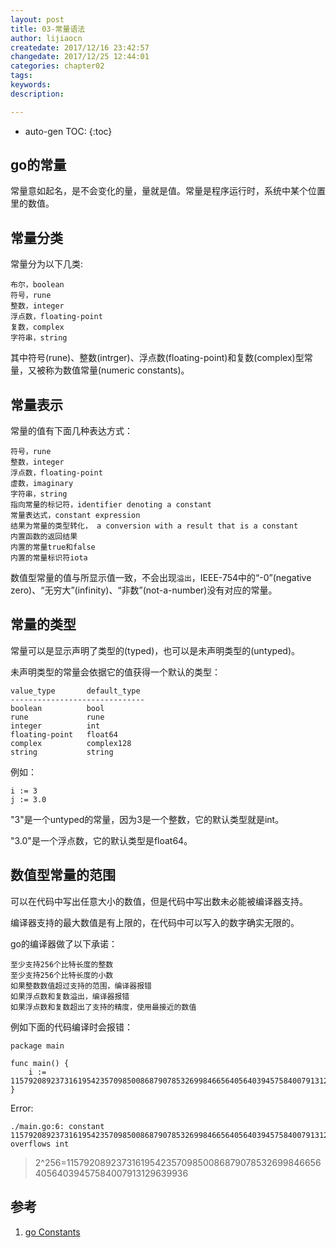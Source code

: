 ```yaml
---
layout: post
title: 03-常量语法
author: lijiaocn
createdate: 2017/12/16 23:42:57
changedate: 2017/12/25 12:44:01
categories: chapter02
tags:
keywords:
description: 

---
```


* auto-gen TOC:
{:toc}

## go的常量

常量意如起名，是不会变化的量，量就是值。常量是程序运行时，系统中某个位置里的数值。

## 常量分类

常量分为以下几类:

	布尔，boolean
	符号，rune
	整数，integer
	浮点数，floating-point
	复数，complex
	字符串，string

其中符号(rune)、整数(intrger)、浮点数(floating-point)和复数(complex)型常量，又被称为数值常量(numeric constants)。

## 常量表示

常量的值有下面几种表达方式：

	符号，rune
	整数，integer
	浮点数，floating-point
	虚数，imaginary
	字符串，string
	指向常量的标记符，identifier denoting a constant
	常量表达式，constant expression
	结果为常量的类型转化， a conversion with a result that is a constant
	内置函数的返回结果
	内置的常量true和false
	内置的常量标识符iota

数值型常量的值与所显示值一致，不会出现`溢出`，IEEE-754中的“-0”(negative zero)、“无穷大”(infinity)、“非数”(not-a-number)没有对应的常量。

## 常量的类型

常量可以是显示声明了类型的(typed)，也可以是未声明类型的(untyped)。

未声明类型的常量会依据它的值获得一个默认的类型：

	value_type       default_type
	------------------------------
	boolean          bool
	rune             rune
	integer          int
	floating-point   float64
	complex          complex128
	string           string

例如：

	i := 3
	j := 3.0

"3"是一个untyped的常量，因为3是一个整数，它的默认类型就是int。

"3.0"是一个浮点数，它的默认类型是float64。

## 数值型常量的范围

可以在代码中写出任意大小的数值，但是代码中写出数未必能被编译器支持。

编译器支持的最大数值是有上限的，在代码中可以写入的数字确实无限的。

go的编译器做了以下承诺：

	至少支持256个比特长度的整数
	至少支持256个比特长度的小数
	如果整数数值超过支持的范围，编译器报错
	如果浮点数和复数溢出，编译器报错
	如果浮点数和复数超出了支持的精度，使用最接近的数值

例如下面的代码编译时会报错：

	package main
	
	func main() {
		i := 115792089237316195423570985008687907853269984665640564039457584007913129639936
	}

Error:

	./main.go:6: constant 115792089237316195423570985008687907853269984665640564039457584007913129639936 overflows int

>2^256=115792089237316195423570985008687907853269984665640564039457584007913129639936

## 参考

1. [go Constants][1]

[1]: https://golang.org/ref/spec#Constants  "go Constants" 

